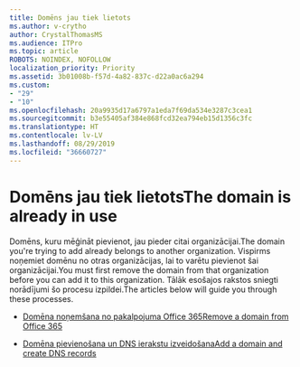 ```yaml
---
title: Domēns jau tiek lietots
ms.author: v-crytho
author: CrystalThomasMS
ms.audience: ITPro
ms.topic: article
ROBOTS: NOINDEX, NOFOLLOW
localization_priority: Priority
ms.assetid: 3b01008b-f57d-4a82-837c-d22a0ac6a294
ms.custom:
- "29"
- "10"
ms.openlocfilehash: 20a9935d17a6797a1eda7f69da534e3287c3cea1
ms.sourcegitcommit: b3e55405af384e868fcd32ea794eb15d1356c3fc
ms.translationtype: HT
ms.contentlocale: lv-LV
ms.lasthandoff: 08/29/2019
ms.locfileid: "36660727"
---
```

# <a name="the-domain-is-already-in-use"></a><span data-ttu-id="dff24-102">Domēns jau tiek lietots</span><span class="sxs-lookup"><span data-stu-id="dff24-102">The domain is already in use</span></span>

<span data-ttu-id="dff24-103">Domēns, kuru mēģināt pievienot, jau pieder citai organizācijai.</span><span class="sxs-lookup"><span data-stu-id="dff24-103">The domain you're trying to add already belongs to another organization.</span></span> <span data-ttu-id="dff24-104">Vispirms noņemiet domēnu no otras organizācijas, lai to varētu pievienot šai organizācijai.</span><span class="sxs-lookup"><span data-stu-id="dff24-104">You must first remove the domain from that organization before you can add it to this organization.</span></span> <span data-ttu-id="dff24-105">Tālāk esošajos rakstos sniegti norādījumi šo procesu izpildei.</span><span class="sxs-lookup"><span data-stu-id="dff24-105">The articles below will guide you through these processes.</span></span>
  
- [<span data-ttu-id="dff24-106">Domēna noņemšana no pakalpojuma Office 365</span><span class="sxs-lookup"><span data-stu-id="dff24-106">Remove a domain from Office 365</span></span>](https://support.office.com/article/Remove-a-domain-from-Office-365-f09696b2-8c29-4588-a08b-b333da19810c.aspx)

- [<span data-ttu-id="dff24-107">Domēna pievienošana un DNS ierakstu izveidošana</span><span class="sxs-lookup"><span data-stu-id="dff24-107">Add a domain and create DNS records</span></span>](https://support.office.com/article/Create-DNS-records-for-Office-365-when-you-manage-your-DNS-records-B0F3FDCA-8A80-4E8E-9EF3-61E8A2A9AB23.aspx)
